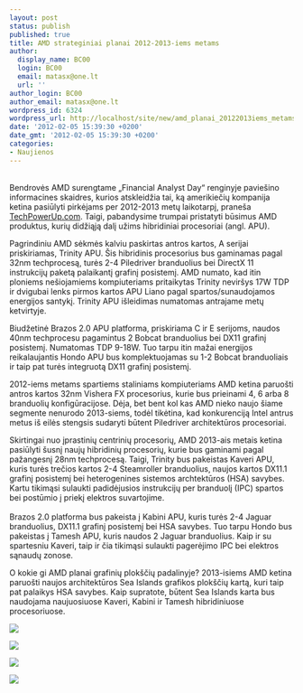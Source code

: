 ```yaml
---
layout: post
status: publish
published: true
title: AMD strateginiai planai 2012-2013-iems metams
author:
  display_name: BC00
  login: BC00
  email: matasx@one.lt
  url: ''
author_login: BC00
author_email: matasx@one.lt
wordpress_id: 6324
wordpress_url: http://localhost/site/new/amd_planai_20122013iems_metams/
date: '2012-02-05 15:39:30 +0200'
date_gmt: '2012-02-05 15:39:30 +0200'
categories:
- Naujienos
---
```

<p>
<br />Bendrovės AMD surengtame „Financial Analyst Day“ renginyje paviešino informacines skaidres, kurios atskleidžia tai, ką amerikiečių kompanija ketina pasiūlyti pirkėjams per 2012-2013 metų laikotarpį, praneša <a class="ns" href="http://www.techpowerup.com/159870/AMD-Outlines-Its-2012-2013-Client-Roadmap-Big-Focus-is-on-APUs.html">TechPowerUp.com</a>. Taigi, pabandysime trumpai pristatyti būsimus AMD produktus, kurių didžiąją dalį užims hibridiniai procesoriai (angl. APU).</p>
<p>Pagrindiniu AMD sėkmės kalviu paskirtas antros kartos, A serijai priskiriamas, Trinity APU. Šis hibridinis procesorius bus gaminamas pagal 32nm techprocesą, turės 2-4 Piledriver branduolius bei DirectX 11 instrukcijų paketą palaikantį grafinį posistemį. AMD numato, kad itin ploniems nešiojamiems kompiuteriams pritaikytas Trinity neviršys 17W TDP ir dvigubai lenks pirmos kartos APU Liano pagal spartos/sunaudojamos energijos santykį. Trinity APU išleidimas numatomas antrajame metų ketvirtyje.</p>
<p>Biudžetinė Brazos 2.0 APU platforma, priskiriama C ir E serijoms, naudos 40nm techprocesu pagamintus 2 Bobcat branduolius bei DX11 grafinį posistemį. Numatomas TDP 9-18W. Tuo tarpu itin mažai energijos reikalaujantis Hondo APU bus komplektuojamas su 1-2 Bobcat branduoliais ir taip pat turės integruotą DX11 grafinį posistemį.</p>
<p>2012-iems metams spartiems staliniams kompiuteriams AMD ketina paruošti antros kartos 32nm Vishera FX procesorius, kurie bus prieinami 4, 6 arba 8 branduolių konfigūracijose. Dėja, bet bent kol kas AMD nieko naujo šiame segmente nenurodo 2013-siems, todėl tikėtina, kad konkurenciją Intel antrus metus iš eilės stengsis sudaryti būtent Piledriver architektūros procesoriai.</p>
<p>Skirtingai nuo įprastinių centrinių procesorių, AMD 2013-ais metais ketina pasiūlyti šusnį naujų hibridinių procesorių, kurie bus gaminami pagal pažangesnį 28nm techprocesą. Taigi, Trinity bus pakeistas Kaveri APU, kuris turės trečios kartos 2-4 Steamroller branduolius, naujos kartos DX11.1 grafinį posistemį bei heterogenines sistemos archtektūros (HSA) savybes. Kartu tikimąsi sulaukti padidėjusios instrukcijų per branduolį (IPC) spartos bei postūmio į priekį elektros suvartojime.<br />
<br />Brazos 2.0 platforma bus pakeista į Kabini APU, kuris turės 2-4 Jaguar branduolius, DX11.1 grafinį posistemį bei HSA savybes. Tuo tarpu Hondo bus pakeistas į Tamesh APU, kuris naudos 2 Jaguar branduolius. Kaip ir su spartesniu Kaveri, taip ir čia tikimąsi sulaukti pagerėjimo IPC bei elektros sąnaudų zonose.</p>
<p>O kokie gi AMD planai grafinių plokščių padalinyje? 2013-isiems AMD ketina paruošti naujos architektūros Sea Islands grafikos plokščių kartą, kuri taip pat palaikys HSA savybes. Kaip supratote, būtent Sea Islands karta bus naudojama naujuosiuose Kaveri, Kabini ir Tamesh hibridiniuose procesoriuose.</p>
<p><img src="http://technews.lt/upload/amd_fad2012_cr01.jpg" /></p>
<p><img src="http://technews.lt/upload/amd_fad2012_cr02.jpg" /></p>
<p><img src="http://technews.lt/upload/amd_fad2012_cr03.jpg" /></p>
<p><img src="http://technews.lt/upload/amd_fad2012_cr04.jpg" /></p>
